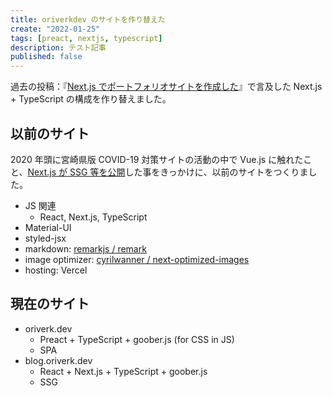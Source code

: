 ```yaml
---
title: oriverkdev のサイトを作り替えた
create: "2022-01-25"
tags: [preact, nextjs, typescript]
description: テスト記事
published: false
---
```


過去の投稿：『[Next.js でポートフォリオサイトを作成した](https://blog.oriverk.dev/entry/20200526-next-portfolio/)』で言及した Next.js + TypeScript の構成を作り替えました。

## 以前のサイト

2020 年頭に宮崎県版 COVID-19 対策サイトの活動の中で Vue.js に触れたこと、[Next.js が SSG 等を公開](https://nextjs.org/blog/next-9-3)した事をきっかけに、以前のサイトをつくりました。

- JS 関連
  - React, Next.js, TypeScript
- Material-UI
- styled-jsx
- markdown: [remarkjs / remark](https://github.com/remarkjs/remark)
- image optimizer: [cyrilwanner / next-optimized-images](https://github.com/cyrilwanner/next-optimized-images)
- hosting: Vercel

## 現在のサイト

- oriverk.dev
  - Preact + TypeScript + goober.js (for CSS in JS)
  - SPA
- blog.oriverk.dev
  - React + Next.js + TypeScript + goober.js
  - SSG
